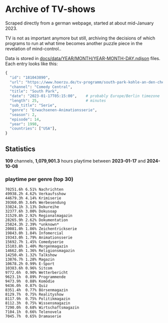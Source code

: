 # Archive of TV-shows

Scraped directly from a german webpage, started at about mid-January 2023.

TV is not as important anymore but still, archiving the decisions of which programs to run at what time
becomes another puzzle piece in the revelation of mind-control.. 

Data is stored in [docs/data/YEAR/MONTH/YEAR-MONTH-DAY.ndjson](docs/data/) files. 
Each entry looks like this:

```python
{
  "id": "181043890", 
  "url": "https://www.hoerzu.de/tv-programm/south-park-kohle-an-den-chefkoch/bid_181043890/", 
  "channel": "Comedy Central", 
  "title": "South Park", 
  "date": "2023-01-17T05:15:00",    # probably Europe/Berlin timezone 
  "length": 25,                     # minutes 
  "sub_title": "Serie", 
  "genre": "Erwachsenen-Animationsserie", 
  "season": 2, 
  "episode": 14, 
  "year": 1998, 
  "countries": ["USA"],
}
```

## Statistics

**109** channels, **1,079,901.3** hours playtime between **2023-01-17** and **2024-10-08**


### playtime per genre (top 30)

    70251.6h 6.51% Nachrichten
    49938.2h 4.62% Verkaufsshow
    44679.3h 4.14% Krimiserie
    39360.0h 3.64% Werbesendung
    33824.1h 3.13% Dokureihe
    32377.6h 3.00% Dokusoap
    31529.8h 2.92% Regionalmagazin
    28265.9h 2.62% Dokumentation
    25824.3h 2.39% *unknown*
    20081.0h 1.86% Zeichentrickserie
    19843.0h 1.84% Infomercial
    19343.0h 1.79% Animationsserie
    15692.7h 1.45% Comedyserie
    15103.8h 1.40% Morgenmagazin
    14662.0h 1.36% Religionsmagazin
    14250.4h 1.32% Talkshow
    13876.7h 1.28% Magazin
    10678.2h 0.99% E-Sport
    10383.6h 0.96% Sitcom
    9772.6h  0.90% Wetterbericht
    9623.1h  0.89% Programmende
    9473.9h  0.88% Komödie
    9436.0h  0.87% Quiz
    8351.4h  0.77% Börsenmagazin
    8129.7h  0.75% Realityshow
    8117.9h  0.75% Politikmagazin
    8112.3h  0.75% Wissensmagazin
    7290.0h  0.68% Wirtschaftsmagazin
    7104.1h  0.66% Telenovela
    7045.7h  0.65% Dramaserie

